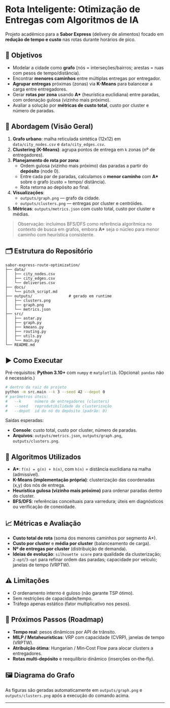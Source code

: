 
# Rota Inteligente: Otimização de Entregas com Algoritmos de IA

Projeto acadêmico para a **Sabor Express** (delivery de alimentos) focado em **redução de tempo e custo** nas rotas durante horários de pico.

## 🎯 Objetivos
- Modelar a cidade como **grafo** (nós = interseções/bairros; arestas = ruas com pesos de tempo/distância).
- Encontrar **menores caminhos** entre múltiplas entregas por entregador.
- **Agrupar entregas** próximas (zonas) via **K-Means** para balancear a carga entre entregadores.
- Gerar **rotas por zona** usando **A\*** (heurística euclidiana) entre paradas, com ordenação gulosa (vizinho mais próximo).
- Avaliar a solução por **métricas de custo total**, custo por cluster e número de paradas.

## 🧠 Abordagem (Visão Geral)
1. **Grafo urbano**: malha reticulada sintética (12x12) em `data/city_nodes.csv` e `data/city_edges.csv`.
2. **Clustering (K-Means)**: agrupa pontos de entrega em `k` zonas (nº de entregadores).
3. **Planejamento de rota por zona**:
   - Ordem gulosa (vizinho mais próximo) das paradas a partir do **depósito** (node 0).
   - Entre cada par de paradas, calculamos o **menor caminho** com **A\*** sobre o grafo (custo = tempo/ distância).
   - Rota retorna ao depósito ao final.
4. **Visualizações**: 
   - `outputs/graph.png` — grafo da cidade.
   - `outputs/clusters.png` — entregas por cluster e centróides.
5. **Métricas**: `outputs/metrics.json` com custo total, custo por cluster e médias.

> Observação: incluímos BFS/DFS como referência algorítmica no contexto de busca em grafos, embora **A\*** seja o núcleo para menor caminho com heurística consistente.

## 🗂 Estrutura do Repositório
```
sabor-express-route-optimization/
├── data/
│   ├── city_nodes.csv
│   ├── city_edges.csv
│   └── deliveries.csv
├── docs/
│   └── pitch_script.md
├── outputs/                # gerado em runtime
│   ├── clusters.png
│   ├── graph.png
│   └── metrics.json
├── src/
│   ├── astar.py
│   ├── graph.py
│   ├── kmeans.py
│   ├── routing.py
│   ├── utils.py
│   └── main.py
└── README.md
```

## ▶️ Como Executar
Pré-requisitos: **Python 3.10+** com `numpy` e `matplotlib`. (Opcional: `pandas` não é necessário.)

```bash
# dentro da raiz do projeto
python -m src.main --k 3 --seed 42 --depot 0
# parâmetros úteis:
#   --k      número de entregadores (clusters)
#   --seed   reprodutibilidade da clusterização
#   --depot  id do nó do depósito (padrão: 0)
```

Saídas esperadas:
- **Console**: custo total, custo por cluster, número de paradas.
- **Arquivos**: `outputs/metrics.json`, `outputs/graph.png`, `outputs/clusters.png`.

## 🔬 Algoritmos Utilizados
- **A\***: `f(n) = g(n) + h(n)`, com `h(n)` = distância euclidiana na malha (admissível).
- **K-Means (implementação própria)**: clusterização das coordenadas (x,y) dos nós de entrega.
- **Heurística gulosa (vizinho mais próximo)** para ordenar paradas dentro do cluster.
- **BFS/DFS**: referências conceituais para varredura; úteis em diagnósticos ou verificação de conexidade.

## 📈 Métricas e Avaliação
- **Custo total de rota** (soma dos menores caminhos por segmento A\*).
- **Custo por cluster** e **média por cluster** (balanceamento de carga).
- **Nº de entregas por cluster** (distribuição de demanda).
- **Ideias de evolução**: `silhouette score` para qualidade da clusterização; `2-opt`/`3-opt` para refinar ordem das paradas; capacidade por veículo; janelas de tempo (VRPTW).

## ⚠️ Limitações
- O ordenamento interno é guloso (não garante TSP ótimo).
- Sem restrições de capacidade/tempo.
- Tráfego apenas estático (fator multiplicativo nos pesos).

## 🚀 Próximos Passos (Roadmap)
- **Tempo real**: pesos dinâmicos por API de trânsito.
- **MILP / Metaheurísticas**: VRP com capacidade (CVRP), janelas de tempo (VRPTW).
- **Atribuição ótima**: Hungarian / Min‑Cost Flow para alocar clusters a entregadores.
- **Rotas multi‑depósito** e reequilíbrio dinâmico (inserções on‑the‑fly).

## 🖼 Diagrama do Grafo
As figuras são geradas automaticamente em `outputs/graph.png` e `outputs/clusters.png` após a execução do comando acima.

---
